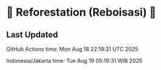 
# 🌳 Reforestation (Reboisasi) 🌲

## Last Updated

GitHub Actions time: Mon Aug 18 22:19:31 UTC 2025

Indonesia/Jakarta time: Tue Aug 19 05:19:31 WIB 2025
